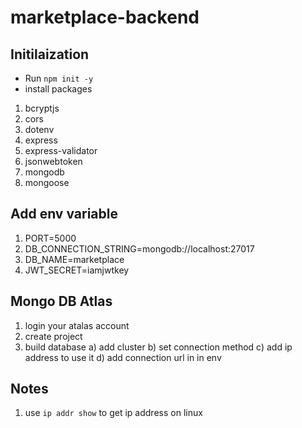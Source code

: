 # marketplace-backend

## Initilaization

- Run `npm init -y`
- install packages

1. bcryptjs
2. cors
3. dotenv
4. express
5. express-validator
6. jsonwebtoken
7. mongodb
8. mongoose

## Add env variable

1. PORT=5000
2. DB_CONNECTION_STRING=mongodb://localhost:27017
3. DB_NAME=marketplace
4. JWT_SECRET=iamjwtkey

## Mongo DB Atlas

1. login your atalas account
2. create project <project-name>
3. build database a) add cluster <cluster-name> b) set connection method c) add ip address to use it d) add connection url in in env

## Notes

1. use `ip addr show` to get ip address on linux
